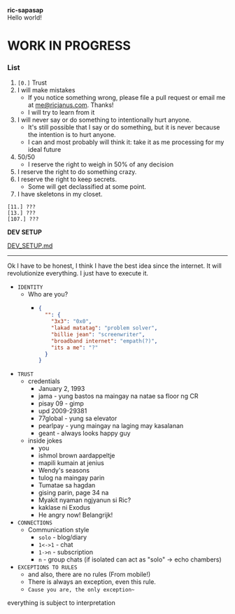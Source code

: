 **ric-sapasap**  
Hello world!

# WORK IN PROGRESS


### List
1. `[0.]` Trust
2. I will make mistakes 
   - If you notice something wrong, please file a pull request or email me at [me@ricjanus.com](mailto:me@ricjanus.com). Thanks!
   - I will try to learn from it
3. I will never say or do something to intentionally hurt anyone.
   - It's still possible that I say or do something, but it is never because the intention is to hurt anyone.
   - I can and most probably will think it: take it as me processing for my ideal future
4. 50/50
   - I reserve the right to weigh in 50% of any decision
5. I reserve the right to do something crazy.
6. I reserve the right to keep secrets.
   - Some will get declassified at some point.
7. I have skeletons in my closet.

`[11.] ???`  
`[13.] ???`  
`[107.] ???`

**DEV SETUP**

[DEV_SETUP.md](public%2Fdocs%2FDEV_SETUP.md)

--------------------------------------------

Ok I have to be honest, I think I have
the best idea since the internet. It will revolutionize
everything. I just have to execute it.

- `IDENTITY`
  - Who are you?
    - ```json
      {
        "": {
          "3x3": "0x0",
          "lakad matatag": "problem solver",
          "billie jean": "screenwriter",
          "broadband internet": "empath(?)",
          "its a me": "?"
        }
      }
      ```
- `TRUST`
  - credentials
    - January 2, 1993
    - jama - yung bastos na maingay na natae sa floor ng CR
    - pisay 09 - gimp
    - upd 2009-29381
    - 77global - yung sa elevator
    - pearlpay - yung maingay na laging may kasalanan
    - geant - always looks happy guy
  - inside jokes
    - you
    - ishmol brown aardappeltje
    - mapili kumain at jenius
    - Wendy's seasons
    - tulog na maingay parin
    - Tumatae sa hagdan
    - gising parin, page 34 na 
    - Myakit nyaman ngjyanun si Ric?
    - kaklase ni Exodus
    - He angry now! Belangrijk!
- `CONNECTIONS`
  - Communication style
    - `solo` - blog/diary
    - `1<->1` - chat
    - `1->n` - subscription
    - `n` - group chats (if isolated can act as "solo" -> echo chambers)
- `EXCEPTIONS TO RULES`
  - and also, there are no rules (From mobile!)
  - There is always an exception, even this rule.
  - `Cause you are, the only exception~`

everything is subject to interpretation 
